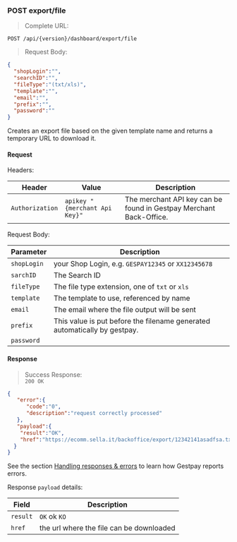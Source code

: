 ### POST export/file

> Complete URL:

```
POST /api/{version}/dashboard/export/file
```

> Request Body: 

```json
{
  "shopLogin":"",
  "searchID":"",
  "fileType":"(txt/xls)",
  "template":"",
  "email":"",
  "prefix":"",
  "password":""
}
```

Creates an export file based on the given template name and returns a temporary URL to download it.


#### Request 

Headers: 

| Header          | Value                         | Description                                                        |
| --------------- | ----------------------------- | ------------------------------------------------------------------ |
| `Authorization` | `apikey "{merchant Api Key}"` | The merchant API key can be found in Gestpay Merchant Back-Office. |

Request Body: 

| Parameter | Description | 
| --------- | ----------- | 
| `shopLogin` | your Shop Login, e.g. `GESPAY12345` or `XX12345678`
| `sarchID` | The Search ID 
| `fileType` | The file type extension, one of `txt` or `xls`
| `template` | The template to use, referenced by name
| `email` | The email where the file output will be sent
| `prefix` | This value is put before the filename generated automatically by gestpay. 
| `password` | 

#### Response 

> Success Response:<br>
> `200 OK`

```json
{
   "error":{  
      "code":"0",
      "description":"request correctly processed"
   },
   "payload":{
    "result":"OK",
    "href":"https://ecomm.sella.it/backoffice/export/12342141asadfsa.txt"
  }
}
```

See the section [Handling responses & errors](#handling-responses-amp-errors) to learn how Gestpay reports errors.

Response `payload` details:


| Field          | Description 
| -------------- | -----------
| `result` | `OK` ok `KO`
| `href` | the url where the file can be downloaded 